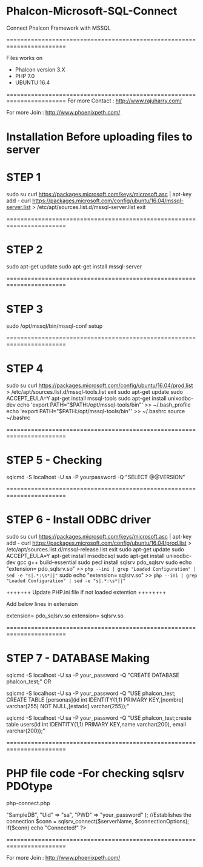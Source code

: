 # Phalcon-Microsoft-SQL-Connect
Connect Phalcon Framework with MSSQL

=======================================================================

Files works on 

+ Phalcon version 3.X 
+ PHP 7.0 
+ UBUNTU 16.4

=======================================================================
For more Contact : http://www.rajuharry.com/

For more Join : http://www.phoenixpeth.com/

# Installation Before uploading files to server
# STEP 1

sudo su
curl https://packages.microsoft.com/keys/microsoft.asc | apt-key add -
curl https://packages.microsoft.com/config/ubuntu/16.04/mssql-server.list > /etc/apt/sources.list.d/mssql-server.list
exit

=======================================================================
# STEP 2

sudo apt-get update
sudo apt-get install mssql-server

=======================================================================
# STEP 3

sudo /opt/mssql/bin/mssql-conf setup

=======================================================================
# STEP 4

sudo su
curl https://packages.microsoft.com/config/ubuntu/16.04/prod.list > /etc/apt/sources.list.d/mssql-tools.list
exit
sudo apt-get update
sudo ACCEPT_EULA=Y apt-get install mssql-tools
sudo apt-get install unixodbc-dev
echo 'export PATH="$PATH:/opt/mssql-tools/bin"' >> ~/.bash_profile
echo 'export PATH="$PATH:/opt/mssql-tools/bin"' >> ~/.bashrc
source ~/.bashrc

=======================================================================
# STEP 5 - Checking 

sqlcmd -S localhost -U sa -P yourpassword -Q "SELECT @@VERSION"

=======================================================================
# STEP 6 - Install ODBC driver 

sudo su
curl https://packages.microsoft.com/keys/microsoft.asc | apt-key add -
curl https://packages.microsoft.com/config/ubuntu/16.04/prod.list > /etc/apt/sources.list.d/mssql-release.list
exit
sudo apt-get update
sudo ACCEPT_EULA=Y apt-get install msodbcsql
sudo apt-get install unixodbc-dev gcc g++ build-essential
sudo pecl install sqlsrv pdo_sqlsrv
sudo echo "extension= pdo_sqlsrv.so" >> `php --ini | grep "Loaded Configuration" | sed -e "s|.*:\s*||"`
sudo echo "extension= sqlsrv.so" >> `php --ini | grep "Loaded Configuration" | sed -e "s|.*:\s*||"`


+++++++ Update PHP.ini file if not loaded extention ++++++++ 

Add below lines in extension

extension= pdo_sqlsrv.so
extension= sqlsrv.so

=======================================================================
# STEP 7 - DATABASE Making

sqlcmd -S localhost -U sa -P your_password -Q "CREATE DATABASE phalcon_test;"
OR

sqlcmd -S localhost -U sa -P your_password -Q "USE phalcon_test;
CREATE TABLE [personas](id int IDENTITY(1,1) PRIMARY KEY,[nombre] varchar(255) NOT NULL,[estado] varchar(255));"

sqlcmd -S localhost -U sa -P your_password -Q "USE phalcon_test;create table users(id int IDENTITY(1,1) PRIMARY KEY,name varchar(200), email varchar(200));"


=======================================================================

# PHP file code -For checking sqlsrv PDOtype

php-connect.php

<?php
    $serverName = "localhost";
    $connectionOptions = array(
        "Database" => "SampleDB",
        "Uid" => "sa",
        "PWD" => "your_password"
    );
    //Establishes the connection
    $conn = sqlsrv_connect($serverName, $connectionOptions);
    if($conn)
        echo "Connected!"
?>

=======================================================================

For more Join : http://www.phoenixpeth.com/
